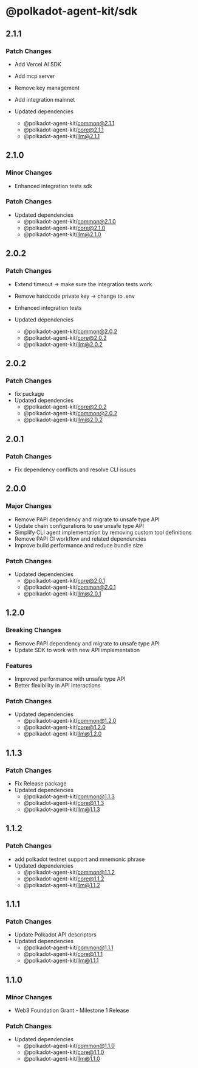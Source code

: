 # @polkadot-agent-kit/sdk

## 2.1.1

### Patch Changes

- Add Vercel AI SDK 
- Add mcp server 
- Remove key management 
- Add integration mainnet 

- Updated dependencies
  - @polkadot-agent-kit/common@2.1.1
  - @polkadot-agent-kit/core@2.1.1
  - @polkadot-agent-kit/llm@2.1.1

## 2.1.0

### Minor Changes

- Enhanced integration tests sdk

### Patch Changes

- Updated dependencies
  - @polkadot-agent-kit/common@2.1.0
  - @polkadot-agent-kit/core@2.1.0
  - @polkadot-agent-kit/llm@2.1.0

## 2.0.2

### Patch Changes

- Extend timeout -> make sure the integration tests work
- Remove hardcode private key -> change to .env
- Enhanced integration tests

- Updated dependencies
  - @polkadot-agent-kit/common@2.0.2
  - @polkadot-agent-kit/core@2.0.2
  - @polkadot-agent-kit/llm@2.0.2

## 2.0.2

### Patch Changes

- fix package
- Updated dependencies
  - @polkadot-agent-kit/core@2.0.2
  - @polkadot-agent-kit/common@2.0.2
  - @polkadot-agent-kit/llm@2.0.2

## 2.0.1

### Patch Changes

- Fix dependency conflicts and resolve CLI issues

## 2.0.0

### Major Changes

- Remove PAPI dependency and migrate to unsafe type API
- Update chain configurations to use unsafe type API
- Simplify CLI agent implementation by removing custom tool definitions
- Remove PAPI CI workflow and related dependencies
- Improve build performance and reduce bundle size

### Patch Changes

- Updated dependencies
  - @polkadot-agent-kit/core@2.0.1
  - @polkadot-agent-kit/common@2.0.1
  - @polkadot-agent-kit/llm@2.0.1

## 1.2.0

### Breaking Changes

- Remove PAPI dependency and migrate to unsafe type API
- Update SDK to work with new API implementation

### Features

- Improved performance with unsafe type API
- Better flexibility in API interactions

### Patch Changes

- Updated dependencies
  - @polkadot-agent-kit/common@1.2.0
  - @polkadot-agent-kit/core@1.2.0
  - @polkadot-agent-kit/llm@1.2.0

## 1.1.3

### Patch Changes

- Fix Release package
- Updated dependencies
  - @polkadot-agent-kit/common@1.1.3
  - @polkadot-agent-kit/core@1.1.3
  - @polkadot-agent-kit/llm@1.1.3

## 1.1.2

### Patch Changes

- add polkadot testnet support and mnemonic phrase
- Updated dependencies
  - @polkadot-agent-kit/common@1.1.2
  - @polkadot-agent-kit/core@1.1.2
  - @polkadot-agent-kit/llm@1.1.2

## 1.1.1

### Patch Changes

- Update Polkadot API descriptors
- Updated dependencies
  - @polkadot-agent-kit/common@1.1.1
  - @polkadot-agent-kit/core@1.1.1
  - @polkadot-agent-kit/llm@1.1.1

## 1.1.0

### Minor Changes

- Web3 Foundation Grant - Milestone 1 Release

### Patch Changes

- Updated dependencies
  - @polkadot-agent-kit/common@1.1.0
  - @polkadot-agent-kit/core@1.1.0
  - @polkadot-agent-kit/llm@1.1.0
